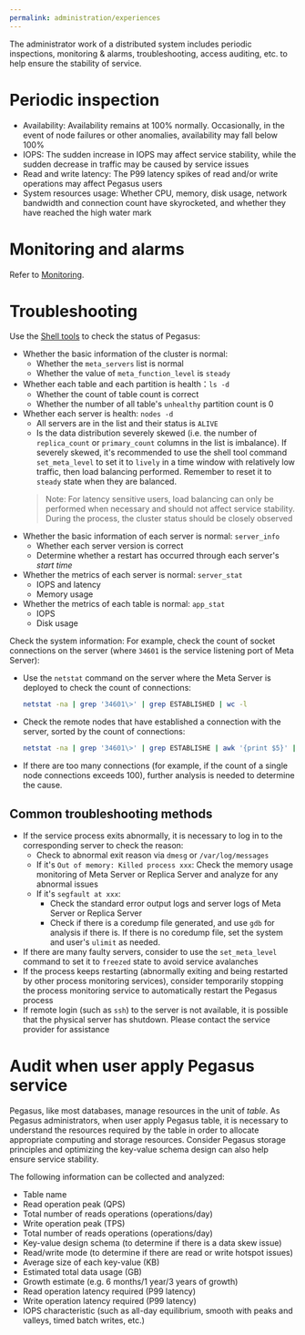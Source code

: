 ```yaml
---
permalink: administration/experiences
---
```


The administrator work of a distributed system includes periodic inspections, monitoring & alarms, troubleshooting, access auditing, etc. to help ensure the stability of service.

# Periodic inspection

* Availability: Availability remains at 100% normally. Occasionally, in the event of node failures or other anomalies, availability may fall below 100%
* IOPS: The sudden increase in IOPS may affect service stability, while the sudden decrease in traffic may be caused by service issues
* Read and write latency: The P99 latency spikes of read and/or write operations may affect Pegasus users
* System resources usage: Whether CPU, memory, disk usage, network bandwidth and connection count have skyrocketed, and whether they have reached the high water mark

# Monitoring and alarms

Refer to [Monitoring](/administration/monitoring).

# Troubleshooting

Use the [Shell tools](/overview/shell) to check the status of Pegasus:
* Whether the basic information of the cluster is normal:
    * Whether the `meta_servers` list is normal
    * Whether the value of `meta_function_level` is `steady`
* Whether each table and each partition is health：`ls -d`
    * Whether the count of table count is correct
    * Whether the number of all table's `unhealthy` partition count is 0
* Whether each server is health: `nodes -d`
    * All servers are in the list and their status is `ALIVE`
    * Is the data distribution severely skewed (i.e. the number of `replica_count` or `primary_count` columns in the list is imbalance). If severely skewed, it's recommended to use the shell tool command `set_meta_level` to set it to `lively` in a time window with relatively low traffic, then load balancing performed. Remember to reset it to `steady` state when they are balanced.
  > Note: For latency sensitive users, load balancing can only be performed when necessary and should not affect service stability. During the process, the cluster status should be closely observed
* Whether the basic information of each server is normal: `server_info`
    * Whether each server version is correct
    * Determine whether a restart has occurred through each server's _start time_
* Whether the metrics of each server is normal: `server_stat`
    * IOPS and latency
    * Memory usage
* Whether the metrics of each table is normal: `app_stat`
    * IOPS
    * Disk usage

Check the system information:
For example, check the count of socket connections on the server (where `34601` is the service listening port of Meta Server):
* Use the `netstat` command on the server where the Meta Server is deployed to check the count of connections:
  ```bash
  netstat -na | grep '34601\>' | grep ESTABLISHED | wc -l
  ```
* Check the remote nodes that have established a connection with the server, sorted by the count of connections:
  ```bash
  netstat -na | grep '34601\>' | grep ESTABLISHE | awk '{print $5}' | sed 's/:.*//' | sort | uniq -c | sort -k1 -n -r | head
  ```
* If there are too many connections (for example, if the count of a single node connections exceeds 100), further analysis is needed to determine the cause.

## Common troubleshooting methods

* If the service process exits abnormally, it is necessary to log in to the corresponding server to check the reason:
    * Check to abnormal exit reason via `dmesg` or `/var/log/messages`
    * If it's `Out of memory: Killed process xxx`: Check the memory usage monitoring of Meta Server or Replica Server and analyze for any abnormal issues
    * If it's `segfault at xxx`:
        * Check the standard error output logs and server logs of Meta Server or Replica Server
        * Check if there is a coredump file generated, and use `gdb` for analysis if there is. If there is no coredump file, set the system and user's `ulimit` as needed.
* If there are many faulty servers, consider to use the `set_meta_level` command to set it to `freezed` state to avoid service avalanches
* If the process keeps restarting (abnormally exiting and being restarted by other process monitoring services), consider temporarily stopping the process monitoring service to automatically restart the Pegasus process
* If remote login (such as `ssh`) to the server is not available, it is possible that the physical server has shutdown. Please contact the service provider for assistance

# Audit when user apply Pegasus service

Pegasus, like most databases, manage resources in the unit of _table_. As Pegasus administrators, when user apply Pegasus table, it is necessary to understand the resources required by the table in order to allocate appropriate computing and storage resources. Consider Pegasus storage principles and optimizing the key-value schema design can also help ensure service stability.

The following information can be collected and analyzed:

* Table name
* Read operation peak (QPS)
* Total number of reads operations (operations/day)
* Write operation peak (TPS)
* Total number of reads operations (operations/day)
* Key-value design schema (to determine if there is a data skew issue)
* Read/write mode (to determine if there are read or write hotspot issues)
* Average size of each key-value (KB)
* Estimated total data usage (GB)
* Growth estimate (e.g. 6 months/1 year/3 years of growth)
* Read operation latency required (P99 latency)
* Write operation latency required (P99 latency)
* IOPS characteristic (such as all-day equilibrium, smooth with peaks and valleys, timed batch writes, etc.)
